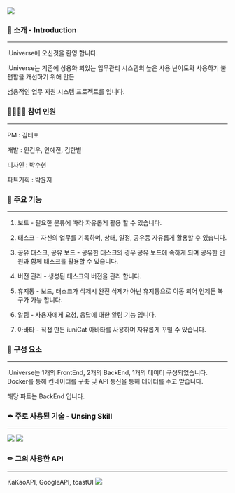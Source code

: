 <img src="https://capsule-render.vercel.app/api?type=waving&color=1120ff&height=150&section=header&text=iUniverse&fontColor=ffffff" />

### 🎉 소개 - Introduction
---
iUniverse에 오신것을 환영 합니다.

iUniverse는 기존에 상용화 되있는 업무관리 시스템의 높은 사용 난이도와 사용하기 불편함을 개선하기 위해 만든 

범용적인 업무 지원 시스템 프로젝트를 입니다.

### 👩‍💻👨‍💻 참여 인원 
---
PM : 김태호

개발 : 안건우, 안예진, 김한별

디자인 : 박수현

파트기획 : 박윤지

### 🔎 주요 기능
---
1. 보드 - 필요한 분류에 따라 자유롭게 활용 할 수 있습니다.

2. 태스크 - 자신의 업무를 기록하며, 상태, 일정, 공유등 자유롭게 활용할 수 있습니다.

3. 공유 태스크, 공유 보드 - 공유한 태스크의 경우 공유 보드에 속하게 되며 공유한 인원과 함께 태스크를 활용할 수 있습니다.

4. 버전 관리 - 생성된 태스크의 버전을 관리 합니다.

5. 휴지통 - 보드, 태스크가 삭제시 완전 삭제가 아닌 휴지통으로 이동 되어 언제든 복구가 가능 합니다.

6. 알림 - 사용자에게 요청, 응답에 대한 알림 기능 입니다.

7. 아바타 - 직접 만든 iuniCat 아바타를 사용하며 자유롭게 꾸밀 수 있습니다.


### 🌈 구성 요소
---
iUniverse는 1개의 FrontEnd, 2개의 BackEnd, 1개의 데이터 구성되었습니다.
Docker를 통해 컨네이터를 구축 및 API 통신을 통해 데이터를 주고 받습니다.

해당 파트는 BackEnd 입니다.

### ✒ 주로 사용된 기술 - Unsing Skill
---
<div>
  <img src="https://img.shields.io/badge/Spring-000?logo=nextdotjs&logoColor=fff&style=for-the-badge"/>
  <img src="https://img.shields.io/badge/Jpa-007ACC?style=for-the-badge&logo=typescript&logoColor=white"/>
</div>
 

### ✏ 그외 사용한 API
---
KaKaoAPI, GoogleAPI, toastUI
<img src="https://capsule-render.vercel.app/api?type=waving&color=1120ff&height=150&section=footer" />
